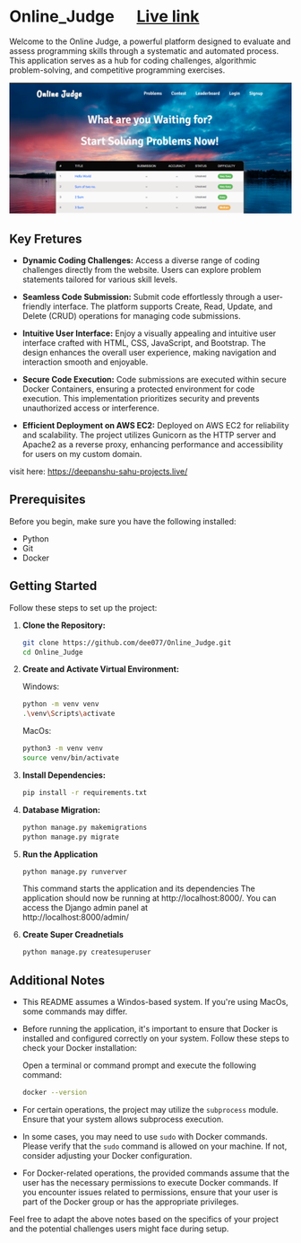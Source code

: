 # Online_Judge&nbsp;&nbsp;&nbsp;&nbsp;&nbsp;&nbsp;[Live link](https://deepanshu-sahu-projects.live/)

Welcome to the Online Judge, a powerful platform designed to evaluate and assess programming skills through a systematic and automated process. This application serves as a hub for coding challenges, algorithmic problem-solving, and competitive programming exercises.

![Thumbnail](static/Images/thumbnail.png)

## Key Fretures

- **Dynamic Coding Challenges:** Access a diverse range of coding challenges directly from the website. Users can explore problem statements tailored for various skill levels.

- **Seamless Code Submission:** Submit code effortlessly through a user-friendly interface. The platform supports Create, Read, Update, and Delete (CRUD) operations for managing code submissions.

- **Intuitive User Interface:** Enjoy a visually appealing and intuitive user interface crafted with HTML, CSS, JavaScript, and Bootstrap. The design enhances the overall user experience, making navigation and interaction smooth and enjoyable.

- **Secure Code Execution:** Code submissions are executed within secure Docker Containers, ensuring a protected environment for code execution. This implementation prioritizes security and prevents unauthorized access or interference.

- **Efficient Deployment on AWS EC2:** Deployed on AWS EC2 for reliability and scalability. The project utilizes Gunicorn as the HTTP server and Apache2 as a reverse proxy, enhancing performance and accessibility for users on my custom domain.

visit here: https://deepanshu-sahu-projects.live/

## Prerequisites

Before you begin, make sure you have the following installed:

- Python
- Git
- Docker

## Getting Started

Follow these steps to set up the project:

1. **Clone the Repository:**

   ```bash
   git clone https://github.com/dee077/Online_Judge.git
   cd Online_Judge
   ```

2. **Create and Activate Virtual Environment:**

    Windows:
    ```bash
    python -m venv venv
    .\venv\Scripts\activate
    ```

    MacOs:  
    ```bash
    python3 -m venv venv
    source venv/bin/activate  
    ```

3. **Install Dependencies:**
    
    ```bash
    pip install -r requirements.txt
    ```

5. **Database Migration:**
    
    ```bash
    python manage.py makemigrations
    python manage.py migrate
    ```

6. **Run the Application**

    ```bash
    python manage.py runverver
    ```
    This command starts the application and its dependencies
    The application should now be running at http://localhost:8000/. You can access the Django admin panel at    
    http://localhost:8000/admin/

7. **Create Super Creadnetials**
    
    ```bash
    python manage.py createsuperuser
    ```

## Additional Notes

- This README assumes a Windos-based system. If you're using MacOs, some commands may differ.

- Before running the application, it's important to ensure that Docker is installed and configured correctly on 
  your system. Follow these steps to check your Docker installation:

  Open a terminal or command prompt and execute the following command:

    ```bash
    docker --version
    ```

- For certain operations, the project may utilize the `subprocess` module. Ensure that your system allows subprocess execution.

- In some cases, you may need to use `sudo` with Docker commands. Please verify that the `sudo` command is allowed on your machine. If not, consider adjusting your Docker configuration.

- For Docker-related operations, the provided commands assume that the user has the necessary permissions to execute Docker commands. If you encounter issues related to permissions, ensure that your user is part of the Docker group or has the appropriate privileges.

Feel free to adapt the above notes based on the specifics of your project and the potential challenges users might face during setup.